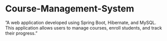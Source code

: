 # Course-Management-System
”A web application developed using Spring Boot, Hibernate, and MySQL. This application allows users to manage courses, enroll students, and track their progress.”
